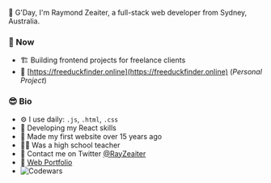 👊 G'Day, I'm Raymond Zeaiter, a full-stack web developer from Sydney, Australia.

### 📅 Now

- 🏗️ Building frontend projects for freelance clients
- 🦆 [https://freeduckfinder.online](https://freeduckfinder.online) (*Personal Project*)

### 😎 Bio
- ⚙️ I use daily: ```.js```, ```.html```, ```.css```
- 🧰 Developing my React skills
- 🐣 Made my first website over 15 years ago
- 👨‍🏫 Was a high school teacher
- 🦅 Contact me on Twitter [@RayZeaiter](https://twitter.com/RayZeaiter)
- 📖 [Web Portfolio](https://raymond-zeaiter.au)
- ![Codewars](https://www.codewars.com/users/king-oldmate/badges/small)

<!---
king-oldmate/king-oldmate is a ✨ special ✨ repository because its `README.md` (this file) appears on your GitHub profile.
You can click the Preview link to take a look at your changes.
--->
